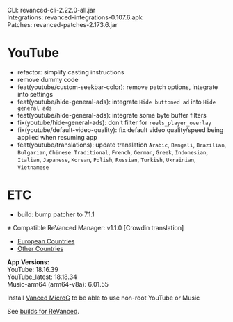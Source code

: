 CLI: revanced-cli-2.22.0-all.jar  
Integrations: revanced-integrations-0.107.6.apk  
Patches: revanced-patches-2.173.6.jar  

YouTube
==
- refactor: simplify casting instructions
- remove dummy code
- feat(youtube/custom-seekbar-color): remove patch options, integrate into settings
- feat(youtube/hide-general-ads): integrate `Hide buttoned ad` into `Hide general ads`
- feat(youtube/hide-general-ads): integrate some byte buffer filters
- fix(youtube/hide-general-ads): don't filter for `reels_player_overlay`
- fix(youtube/default-video-quality): fix default video quality/speed being applied when resuming app
- feat(youtube/translations): update translation
`Arabic`, `Bengali`, `Brazilian`, `Bulgarian`, `Chinese Traditional`, `French`, `German`, `Greek`, `Indonesian`, `Italian`, `Japanese`, `Korean`, `Polish`, `Russian`, `Turkish`, `Ukrainian`, `Vietnamese`


ETC
==
- build: bump patcher to 7.1.1


※ Compatible ReVanced Manager: v1.1.0
[Crowdin translation]
- [European Countries](https://crowdin.com/project/revancedextendedeu)
- [Other Countries](https://crowdin.com/project/revancedextended)
  
**App Versions:**  
YouTube: 18.16.39  
YouTube_latest: 18.18.34  
Music-arm64 (arm64-v8a): 6.01.55  

Install [Vanced MicroG](https://github.com/inotia00/VancedMicroG/releases/latest) to be able to use non-root YouTube or Music  

See [builds for ReVanced](https://github.com/kevinr99089/revanced.builder/releases/latest).  
